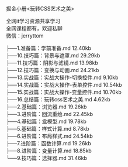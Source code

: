 掘金小册<玩转CSS艺术之美>

全网it学习资源共享学习<br>全网课程都有，欢迎私聊<br>微信：jerryttom<br>

├──1.准备篇：学前准备.md 12.40kb<br> ├──10.技巧篇：背景与遮罩.md 29.29kb<br> ├──11.技巧篇：阴影与滤镜.md 13.98kb<br> ├──12.技巧篇：变换与动画.md 24.21kb<br> ├──13.实战篇：实战大操作-切换控件.md 9.10kb<br> ├──14.实战篇：实战大操作-表单控件.md 10.54kb<br> ├──15.实战篇：实战大操作-变量控件.md 10.70kb<br> ├──16.总结篇：玩转css艺术之美.md 4.62kb<br> ├──2.基础篇：浏览器.md 19.26kb<br> ├──3.进阶篇：回流重绘.md 22.45kb<br> ├──4.基础篇：盒模型.md 19.78kb<br> ├──5.基础篇：样式计算.md 8.78kb<br> ├──6.进阶篇：布局样式.md 24.54kb<br> ├──7.进阶篇：函数计算.md 19.26kb<br> ├──8.进阶篇：变量计算.md 18.85kb<br> └──9.技巧篇：选择器.md 31.46kb